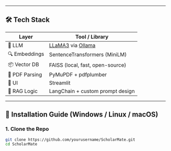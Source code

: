 
---

## 🛠️ Tech Stack

| Layer         | Tool / Library                      |
|---------------|-------------------------------------|
| 🧠 LLM         | [LLaMA3](https://ollama.com/library/llama3) via [Ollama](https://ollama.com) |
| 🔍 Embeddings  | SentenceTransformers (MiniLM)       |
| 📦 Vector DB   | FAISS (local, fast, open-source)    |
| 📄 PDF Parsing | PyMuPDF + pdfplumber                |
| 💬 UI          | Streamlit                           |
| 🧠 RAG Logic   | LangChain + custom prompt design     |

---

## 🚀 Installation Guide (Windows / Linux / macOS)

### 1. Clone the Repo

```bash
git clone https://github.com/yourusername/ScholarMate.git
cd ScholarMate
